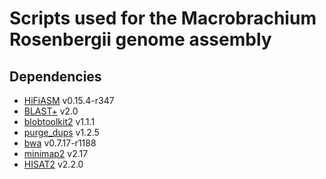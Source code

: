 # Scripts used for the Macrobrachium Rosenbergii genome assembly

## Dependencies
- [HiFiASM](https://github.com/chhylp123/hifiasm) v0.15.4-r347
- [BLAST+](https://blast.ncbi.nlm.nih.gov/doc/blast-help/downloadblastdata.html#downloadblastdata) v2.0
- [blobtoolkit2](https://github.com/blobtoolkit/blobtoolkit) v1.1.1
- [purge_dups](https://github.com/dfguan/purge_dups) v1.2.5
- [bwa](https://github.com/lh3/bwa) v0.7.17-r1188
- [minimap2](https://github.com/lh3/minimap2) v2.17
- [HISAT2](https://github.com/DaehwanKimLab/hisat2) v2.2.0
  

